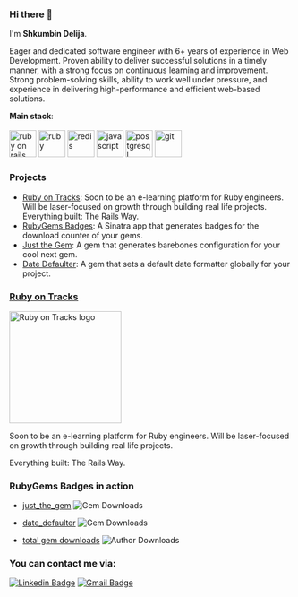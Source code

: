### Hi there 👋

I'm <b>Shkumbin Delija</b>.

Eager and dedicated software engineer with 6+ years of experience in
Web Development. Proven ability to deliver successful solutions in a timely manner, with a strong focus on continuous learning and improvement. Strong problem-solving skills, ability to work well under pressure, and experience in delivering high-performance and efficient web-based solutions.

<b>Main stack</b>:
<br>
<br>
<img src="https://skillicons.dev/icons?i=rails" width="48" height="48" alt="ruby on rails" />
<img src="https://skillicons.dev/icons?i=ruby" width="48" height="48" alt="ruby" />
<img src="https://skillicons.dev/icons?i=redis" width="48" height="48" alt="redis" />
<img src="https://skillicons.dev/icons?i=javascript" width="48" height="48" alt="javascript" />
<img src="https://skillicons.dev/icons?i=postgresql" width="48" height="48" alt="postgresql" />
<img src="https://skillicons.dev/icons?i=git" width="48" height="48" alt="git" />

### Projects



<ul><li><a href="https://www.rubyontracks.com/" target="_new">Ruby on Tracks</a>: Soon to be an e-learning platform for Ruby engineers. Will be laser-focused on growth through building real life projects. Everything built: The Rails Way.</li><li><a href="https://github.com/ShkumbinDelija/rubygems_badges" target="_new">RubyGems Badges</a>: A Sinatra app that generates badges for the download counter of your gems.</li><li><a href="https://github.com/ShkumbinDelija/just_the_gem" target="_new">Just the Gem</a>: A gem that generates barebones configuration for your cool next gem.</li><li><a href="https://github.com/ShkumbinDelija/date_defaulter" target="_new">Date Defaulter</a>: A gem that sets a default date formatter globally for your project.</li></ul>

### <a href="https://www.rubyontracks.com/" target="_new">Ruby on Tracks</a>
<img src="https://github.com/user-attachments/assets/baddb5f1-7838-495c-9bfa-c7f12756eb15" width="200" height="auto" alt="Ruby on Tracks logo" />

Soon to be an e-learning platform for Ruby engineers. Will be laser-focused on growth through building real life projects.

Everything built: The Rails Way.


### RubyGems Badges in action

* [just_the_gem](https://rubygems.org/gems/just_the_gem) ![Gem Downloads](https://rubyontracks.com/badges/gems/just_the_gem)

* [date_defaulter](https://rubygems.org/gems/date_defaulter) ![Gem Downloads](https://rubyontracks.com/badges/gems/date_defaulter)

* [total gem downloads](https://rubygems.org/profiles/shkumbindelija) ![Author Downloads](https://rubyontracks.com/badges/owners/shkumbindelija)

### You can contact me via:

[![Linkedin Badge](https://img.shields.io/badge/-Shkumbin%20Delija-blue?style=flat&logo=Linkedin&logoColor=white&link=https://www.linkedin.com/in/shkumbindelija/)](https://www.linkedin.com/in/shkumbindelija/)
[![Gmail Badge](https://img.shields.io/badge/-shkumbin.delija@gmail.com-d14836?style=flat&logo=Gmail&logoColor=white&link=mailto:mailto:tu.lna07@gmail.com)](mailto:shkumbin.delija@gmail.com)
